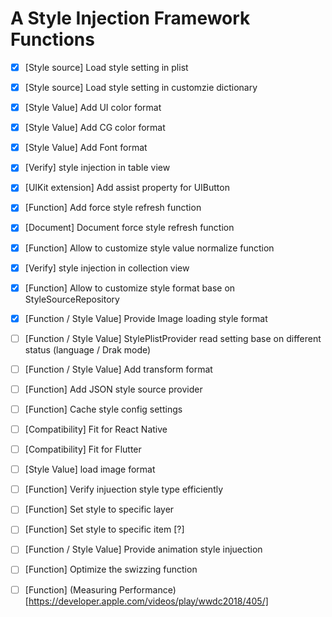 # A Style Injection Framework Functions

- [x] [Style source] Load style setting in plist
- [x] [Style source] Load style setting in customzie dictionary
- [x] [Style Value] Add UI color format
- [x] [Style Value] Add CG color format
- [x] [Style Value] Add Font format
- [x] [Verify] style injection in table view
- [x] [UIKit extension] Add assist property for UIButton 
- [x] [Function] Add force style refresh function
- [x] [Document] Document force style refresh function
- [x] [Function] Allow to customize style value normalize function
- [x] [Verify] style injection in collection view
- [x] [Function] Allow to customize style format base on StyleSourceRepository
- [x] [Function / Style Value] Provide Image loading style format
- [ ] [Function / Style Value] StylePlistProvider read setting base on different status (language / Drak mode)
- [ ] [Function / Style Value] Add transform format
- [ ] [Function] Add JSON style source provider
- [ ] [Function] Cache style config settings
- [ ] [Compatibility] Fit for React Native
- [ ] [Compatibility] Fit for Flutter
- [ ] [Style Value]  load image format
- [ ] [Function] Verify injuection style type efficiently
- [ ] [Function] Set style to specific layer
- [ ] [Function] Set style to specific item [?]
- [ ] [Function / Style Value] Provide animation style injuection
- [ ] [Function] Optimize the swizzing function
- [ ] [Function] (Measuring Performance)[https://developer.apple.com/videos/play/wwdc2018/405/]

